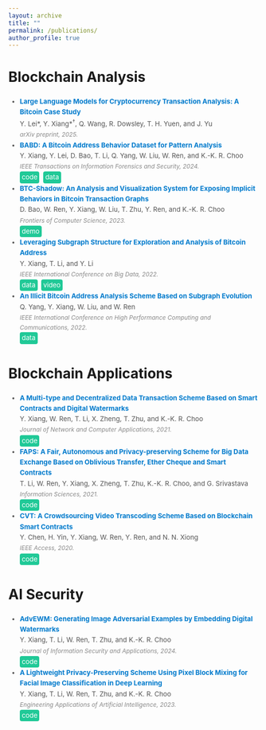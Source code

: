 ```yaml
---
layout: archive
title: ""
permalink: /publications/
author_profile: true
---
```


<!-- {% if author.googlescholar %}
  You can also find my articles on <u><a href="{{author.googlescholar}}">my Google Scholar profile</a>.</u>
{% endif %}

{% include base_path %}

{% for post in site.publications reversed %}
  {% include archive-single.html %}
{% endfor %} -->

# Blockchain Analysis

<div style="margin: 3px 0; padding: 3px;">
  <ul style="margin: 0; padding-left: 20px; font-size: 0.95em; color: #555; line-height: 1.6;">
    <li>
      <strong>
        <a href="https://arxiv.org/abs/2501.18158" style="text-decoration: none; color: #007acc;">
          Large Language Models for Cryptocurrency Transaction Analysis: A Bitcoin Case Study
        </a>
      </strong><br />
      <span>
        Y. Lei*, Y. Xiang*<sup>†</sup>, Q. Wang, R. Dowsley, T. H. Yuen, and J. Yu
      </span><br />
      <em style="font-size: 0.9em; color: #888;">arXiv preprint, 2025.</em>
    </li>
    <li>
      <strong>
        <a href="https://doi.org/10.1109/TIFS.2023.3347894" style="text-decoration: none; color: #007acc;">
          BABD: A Bitcoin Address Behavior Dataset for Pattern Analysis
        </a>
      </strong><br />
      <span>
        Y. Xiang, Y. Lei, D. Bao, T. Li, Q. Yang, W. Liu, W. Ren, and K.-K. R. Choo
      </span><br />
      <em style="font-size: 0.9em; color: #888;">IEEE Transactions on Information Forensics and Security, 2024.</em><br />
      <a href="https://github.com/Y-Xiang-hub/Bitcoin-Address-Behavior-Analysis" style="background-color: #20c997; color: white; padding: 1px 4px; text-decoration: none; border-radius: 4px; display: inline-block; margin-right: 4px;"
         onmouseover="this.style.backgroundColor='#1a6f5c'"
         onmouseout="this.style.backgroundColor='#20c997'">code</a>
      <a href="https://www.kaggle.com/datasets/lemonx/babd13" style="background-color: #20c997; color: white; padding: 1px 4px; text-decoration: none; border-radius: 4px; display: inline-block;"
         onmouseover="this.style.backgroundColor='#1a6f5c'"
         onmouseout="this.style.backgroundColor='#20c997'">data</a>
    </li>
    <li>
      <strong>
        <a href="https://doi.org/10.1007/s11704-023-2531-0" style="text-decoration: none; color: #007acc;">
          BTC-Shadow: An Analysis and Visualization System for Exposing Implicit Behaviors in Bitcoin Transaction Graphs
        </a>
      </strong><br />
      <span>
        D. Bao, W. Ren, Y. Xiang, W. Liu, T. Zhu, Y. Ren, and K.-K. R. Choo
      </span><br />
      <em style="font-size: 0.9em; color: #888;">Frontiers of Computer Science, 2023.</em><br />
      <a href="https://github.com/whbyaoi/BTCShadow" style="background-color: #20c997; color: white; padding: 1px 4px; text-decoration: none; border-radius: 4px; display: inline-block; margin-right: 4px;"
         onmouseover="this.style.backgroundColor='#1a6f5c'"
         onmouseout="this.style.backgroundColor='#20c997'">demo</a>
    </li>
    <li>
  <strong>
    <a href="https://doi.org/10.1109/BigData55660.2022.10020980" style="text-decoration: none; color: #007acc;">
      Leveraging Subgraph Structure for Exploration and Analysis of Bitcoin Address
    </a>
  </strong><br />
  <span>
    Y. Xiang, T. Li, and Y. Li
  </span><br />
  <em style="font-size: 0.9em; color: #888;">IEEE International Conference on Big Data, 2022.</em><br />
  <a href="https://www.kaggle.com/datasets/lemonx/basd8" 
     style="background-color: #20c997; color: white; padding: 1px 4px; text-decoration: none; border-radius: 4px; display: inline-block; margin-right: 4px;"
     onmouseover="this.style.backgroundColor='#1a6f5c'"
     onmouseout="this.style.backgroundColor='#20c997'">data</a>
  <a href="https://Y-Xiang-hub.github.io/files/BigData22.mp4" 
     style="background-color: #20c997; color: white; padding: 1px 4px; text-decoration: none; border-radius: 4px; display: inline-block;"
     onmouseover="this.style.backgroundColor='#1a6f5c'"
     onmouseout="this.style.backgroundColor='#20c997'" 
     target="_blank">video</a>
</li>
    <li>
      <strong>
        <a href="https://doi.org/10.1109/HPCC-DSS-SmartCity-DependSys57074.2022.00116" style="text-decoration: none; color: #007acc;">
          An Illicit Bitcoin Address Analysis Scheme Based on Subgraph Evolution
        </a>
      </strong><br />
      <span>
        Q. Yang, Y. Xiang, W. Liu, and W. Ren
      </span><br />
      <em style="font-size: 0.9em; color: #888;">IEEE International Conference on High Performance Computing and Communications, 2022.</em><br />
      <a href="https://www.kaggle.com/datasets/lemonx/bitcoin-subgraph-evolution-data" style="background-color: #20c997; color: white; padding: 1px 4px; text-decoration: none; border-radius: 4px; display: inline-block; margin-right: 4px;"
         onmouseover="this.style.backgroundColor='#1a6f5c'"
         onmouseout="this.style.backgroundColor='#20c997'">data</a>
    </li>
  </ul>
</div>

# Blockchain Applications

<div style="margin: 3px 0; padding: 3px;">
  <ul style="margin: 0; padding-left: 20px; font-size: 0.95em; color: #555; line-height: 1.6;">
    <li>
      <strong>
        <a href="https://doi.org/10.1016/j.jnca.2020.102953" style="text-decoration: none; color: #007acc;">
          A Multi-type and Decentralized Data Transaction Scheme Based on Smart Contracts and Digital Watermarks
        </a>
      </strong><br />
      <span>
        Y. Xiang, W. Ren, T. Li, X. Zheng, T. Zhu, and K.-K. R. Choo
      </span><br />
      <em style="font-size: 0.9em; color: #888;">Journal of Network and Computer Applications, 2021.</em><br />
      <a href="https://github.com/Y-Xiang-hub/A-Copyright-Protection-Method-in-Big-Data-Trade" style="background-color: #20c997; color: white; padding: 1px 4px; text-decoration: none; border-radius: 4px; display: inline-block; margin-right: 4px;"
         onmouseover="this.style.backgroundColor='#1a6f5c'"
         onmouseout="this.style.backgroundColor='#20c997'">code</a>
    </li>
    <li>
      <strong>
        <a href="https://doi.org/10.1016/j.ins.2020.08.116" style="text-decoration: none; color: #007acc;">
          FAPS: A Fair, Autonomous and Privacy-preserving Scheme for Big Data Exchange Based on Oblivious Transfer, Ether Cheque and Smart Contracts
        </a>
      </strong><br />
      <span>
        T. Li, W. Ren, Y. Xiang, X. Zheng, T. Zhu, K.-K. R. Choo, and G. Srivastava
      </span><br />
      <em style="font-size: 0.9em; color: #888;">Information Sciences, 2021.</em><br />
      <a href="https://github.com/Y-Xiang-hub/FAPS-Prototype" style="background-color: #20c997; color: white; padding: 1px 4px; text-decoration: none; border-radius: 4px; display: inline-block; margin-right: 4px;"
         onmouseover="this.style.backgroundColor='#1a6f5c'"
         onmouseout="this.style.backgroundColor='#20c997'">code</a>
    </li>
    <li>
      <strong>
        <a href="https://doi.org/10.1109/ACCESS.2020.3043042" style="text-decoration: none; color: #007acc;">
          CVT: A Crowdsourcing Video Transcoding Scheme Based on Blockchain Smart Contracts
        </a>
      </strong><br />
      <span>
        Y. Chen, H. Yin, Y. Xiang, W. Ren, Y. Ren, and N. N. Xiong
      </span><br />
      <em style="font-size: 0.9em; color: #888;">IEEE Access, 2020.</em><br />
      <a href="https://github.com/Y-Xiang-hub/Crowdsourcing-With-Smart-Contract" style="background-color: #20c997; color: white; padding: 1px 4px; text-decoration: none; border-radius: 4px; display: inline-block; margin-right: 4px;"
         onmouseover="this.style.backgroundColor='#1a6f5c'"
         onmouseout="this.style.backgroundColor='#20c997'">code</a>
    </li>
  </ul>
</div>

# AI Security 

<div style="margin: 3px 0; padding: 3px;">
  <ul style="margin: 0; padding-left: 20px; font-size: 0.95em; color: #555; line-height: 1.6;">
    <li>
      <strong>
        <a href="https://doi.org/10.1016/j.jisa.2023.103662" style="text-decoration: none; color: #007acc;">
          AdvEWM: Generating Image Adversarial Examples by Embedding Digital Watermarks
        </a>
      </strong><br />
      <span>
        Y. Xiang, T. Li, W. Ren, T. Zhu, and K.-K. R. Choo
      </span><br />
      <em style="font-size: 0.9em; color: #888;">Journal of Information Security and Applications, 2024.</em><br />
      <a href="https://github.com/Y-Xiang-hub/AdvEWM" style="background-color: #20c997; color: white; padding: 1px 4px; text-decoration: none; border-radius: 4px; display: inline-block; margin-right: 4px;"
         onmouseover="this.style.backgroundColor='#1a6f5c'"
         onmouseout="this.style.backgroundColor='#20c997'">code</a>
    </li>
    <li>
      <strong>
        <a href="https://doi.org/10.1016/j.engappai.2023.107180" style="text-decoration: none; color: #007acc;">
          A Lightweight Privacy-Preserving Scheme Using Pixel Block Mixing for Facial Image Classification in Deep Learning
        </a>
      </strong><br />
      <span>
        Y. Xiang, T. Li, W. Ren, T. Zhu, and K.-K. R. Choo
      </span><br />
      <em style="font-size: 0.9em; color: #888;">Engineering Applications of Artificial Intelligence, 2023.</em><br />
      <a href="https://github.com/oopshell/Pixel-Blocks-Mixing-For-Image-Privacy-Preservation" style="background-color: #20c997; color: white; padding: 1px 4px; text-decoration: none; border-radius: 4px; display: inline-block; margin-right: 4px;"
         onmouseover="this.style.backgroundColor='#1a6f5c'"
         onmouseout="this.style.backgroundColor='#20c997'">code</a>
    </li>
  </ul>
</div>


<!--# Preprint-->

